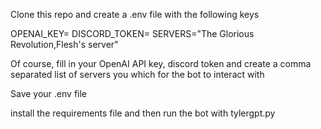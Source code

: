 Clone this repo and create a .env file with the following keys

OPENAI_KEY=
DISCORD_TOKEN=
SERVERS="The Glorious Revolution,Flesh's server"

Of course, fill in your OpenAI API key, discord token and create a comma separated list of servers you which for the bot to interact with

Save your .env file

install the requirements file and then run the bot with tylergpt.py